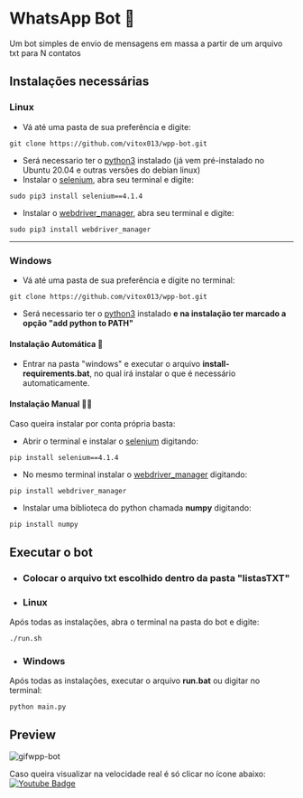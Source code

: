 # WhatsApp Bot :robot:
 Um bot simples de envio de mensagens em massa a partir de um arquivo txt para N contatos
 
 ## Instalações necessárias
 
<div>
 
 ### Linux
 * Vá até uma pasta de sua preferência e digite: 
 ```shell
 git clone https://github.com/vitox013/wpp-bot.git
 ```
 * Será necessario ter o [python3](https://www.python.org/downloads/) instalado (já vem pré-instalado no Ubuntu 20.04 e outras versões do debian linux)
 * Instalar o [selenium](https://www.selenium.dev/), abra seu terminal e digite:
 ```shell
 sudo pip3 install selenium==4.1.4
 ```
 * Instalar o [webdriver_manager](https://pypi.org/project/webdriver-manager/), abra seu terminal e digite:
 ```shell
 sudo pip3 install webdriver_manager
 ```
 
 </div>
 <hr>
 <div>
 
 ### Windows
 
  * Vá até uma pasta de sua preferência e digite no terminal: 
 ```shell
 git clone https://github.com/vitox013/wpp-bot.git
 ```
 * Será necessario ter o [python3](https://www.python.org/downloads/) instalado **e na instalação ter marcado a opção "add python to PATH"**
 #### Instalação Automática :robot:
 * Entrar na pasta "windows" e executar o arquivo **install-requirements.bat**, no qual irá instalar o que é necessário automaticamente.
 
 #### Instalação Manual 🧑‍🏭
 Caso queira instalar por conta própria basta:
 
 * Abrir o terminal e instalar o [selenium](https://www.selenium.dev/) digitando:
 
 ```shell
 pip install selenium==4.1.4
 ```
 * No mesmo terminal instalar o [webdriver_manager](https://pypi.org/project/webdriver-manager/) digitando:
 ```shell
 pip install webdriver_manager
 ```
 * Instalar uma biblioteca do python chamada **numpy** digitando:
 ```shell
 pip install numpy
 ```
 
 
 
 </div>
 
 ## Executar o bot
 * ### Colocar o arquivo txt escolhido dentro da pasta "listasTXT"
 
 * ### Linux
 Após todas as instalações, abra o terminal na pasta do bot e digite: 
 
 ```shell
 ./run.sh
 ```
 
 * ### Windows
 Após todas as instalações, executar o arquivo **run.bat** ou digitar no terminal:
 ```shell
 python main.py
 ```

 ## Preview
 
![gifwpp-bot](https://user-images.githubusercontent.com/85710199/167051785-a63ec25d-b712-4aff-9f3f-d8a6d62d94e2.gif)



Caso queira visualizar na velocidade real é só clicar no ícone abaixo:<br> 
[![Youtube Badge](https://img.shields.io/badge/YouTube-FF0000?style=for-the-badge&logo=youtube&logoColor=white)](https://www.youtube.com/watch?v=A3RPoNRcsJ4)


